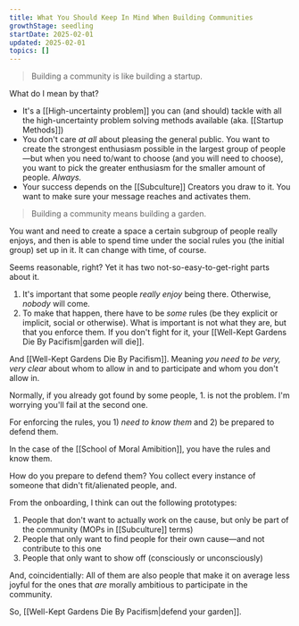 ```yaml
---
title: What You Should Keep In Mind When Building Communities
growthStage: seedling
startDate: 2025-02-01
updated: 2025-02-01
topics: []
---
```


> Building a community is like building a startup.

What do I mean by that?

- It's a [[High-uncertainty problem]] you can (and should) tackle with all the high-uncertainty problem solving methods available (aka. [[Startup Methods]])
- You don't care _at all_ about pleasing the general public. You want to create the strongest enthusiasm possible in the largest group of people—but when you need to/want to choose (and you will need to choose), you want to pick the greater enthusiasm for the smaller amount of people. _Always._
- Your success depends on the [[Subculture]] Creators you draw to it. You want to make sure your message reaches and activates them.

> Building a community means building a garden.

You want and need to create a space a certain subgroup of people really enjoys, and then is able to spend time under the social rules you (the initial group) set up in it. It can change with time, of course.

Seems reasonable, right? Yet it has two not-so-easy-to-get-right parts about it.

1. It's important that some people _really enjoy_ being there. Otherwise, _nobody_ will come. 
2. To make that happen, there have to be _some_ rules (be they explicit or implicit, social or otherwise). What is important is not what they are, but that you enforce them. If you don't fight for it, your [[Well-Kept Gardens Die By Pacifism|garden will die]].

And [[Well-Kept Gardens Die By Pacifism]]. Meaning _you need to be very, very clear_ about whom to allow in and to participate and whom you don't allow in.

Normally, if you already got found by some people, 1. is not the problem. I'm worrying you'll fail at the second one.

For enforcing the rules, you 1) _need to know them_ and 2) be prepared to defend them.

In the case of the [[School of Moral Amibition]], you have the rules and know them.

How do you prepare to defend them? You collect every instance of someone that didn't fit/alienated people, and.

From the onboarding, I think can out the following prototypes:

1. People that don't want to actually work on the cause, but only be part of the community (MOPs in [[Subculture]] terms)
2. People that only want to find people for their own cause—and not contribute to this one
3. People that only want to show off (consciously or unconsciously)

And, coincidentially: All of them are also people that make it on average less joyful for the ones that _are_ morally ambitious to participate in the community.

So, [[Well-Kept Gardens Die By Pacifism|defend your garden]].